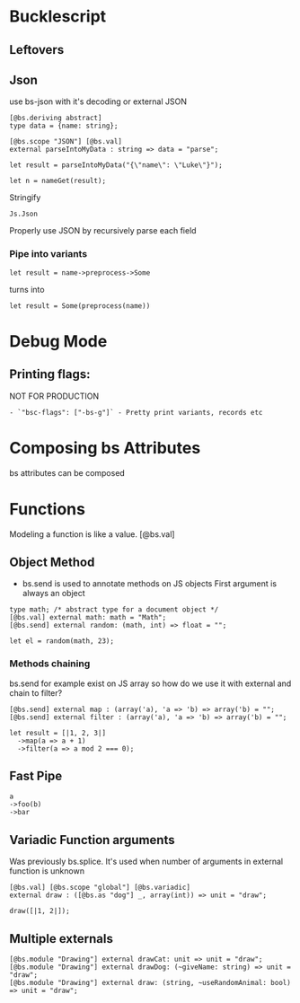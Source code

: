 # Bucklescript

## Leftovers

## Json

use bs-json with it's decoding or external JSON

```
[@bs.deriving abstract]
type data = {name: string};

[@bs.scope "JSON"] [@bs.val]
external parseIntoMyData : string => data = "parse";

let result = parseIntoMyData("{\"name\": \"Luke\"}");

let n = nameGet(result);
```

Stringify

```
Js.Json
```

Properly use JSON by recursively parse each field




### Pipe into variants

```
let result = name->preprocess->Some
```

turns into
```
let result = Some(preprocess(name))
```


# Debug Mode

## Printing flags:

NOT FOR PRODUCTION
```
- `"bsc-flags": ["-bs-g"]` - Pretty print variants, records etc
```


# Composing bs Attributes

bs attributes can be composed

# Functions

Modeling a function is like a value. [@bs.val]

## Object Method
- bs.send is used to annotate methods on JS objects
First argument is always an object

```
type math; /* abstract type for a document object */
[@bs.val] external math: math = "Math";
[@bs.send] external random: (math, int) => float = "";

let el = random(math, 23);
```

### Methods chaining

bs.send for example exist on JS array so how do we use it with external and chain to filter?

```
[@bs.send] external map : (array('a), 'a => 'b) => array('b) = "";
[@bs.send] external filter : (array('a), 'a => 'b) => array('b) = "";
```

```
let result = [|1, 2, 3|]
  ->map(a => a + 1)
  ->filter(a => a mod 2 === 0);
```

## Fast Pipe

```
a
->foo(b)
->bar
```

## Variadic Function arguments

Was previously bs.splice. It's used when number of arguments in external function is unknown

```
[@bs.val] [@bs.scope "global"] [@bs.variadic]
external draw : ([@bs.as "dog"] _, array(int)) => unit = "draw";

draw([|1, 2|]);
```

## Multiple externals
```
[@bs.module "Drawing"] external drawCat: unit => unit = "draw";
[@bs.module "Drawing"] external drawDog: (~giveName: string) => unit = "draw";
[@bs.module "Drawing"] external draw: (string, ~useRandomAnimal: bool) => unit = "draw";
```


